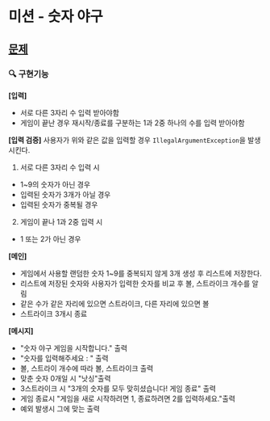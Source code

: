 # 미션 - 숫자 야구

## [문제](https://github.com/woowacourse-precourse/java-baseball-6)

### 🔍 구현기능

**[입력]**
- 서로 다른 3자리 수 입력 받아야함
- 게임이 끝난 경우 재시작/종료를 구분하는 1과 2중 하나의 수를 입력 받아야함

**[입력 검증]**
사용자가 위와 같은 값을 입력할 경우 `IllegalArgumentException`을 발생시킨다.
1. 서로 다른 3자리 수 입력 시
- 1~9의 숫자가 아닌 경우
- 입력된 숫자가 3개가 아닐 경우
- 입력된 숫자가 중복될 경우
2. 게임이 끝나 1과 2중 입력 시
- 1 또는 2가 아닌 경우

**[메인]**
- 게임에서 사용할 랜덤한 숫자 1~9를 중복되지 않게 3개 생성 후 리스트에 저장한다.
- 리스트에 저장된 숫자와 사용자가 입력한 숫자를 비교 후 볼, 스트라이크 개수를 알림
- 같은 수가 같은 자리에 있으면 스트라이크, 다른 자리에 있으면 볼
- 스트라이크 3개시 종료

**[메시지]**
- "숫자 야구 게임을 시작합니다." 출력
- "숫자를 입력해주세요 : " 출력
- 볼, 스트라이 개수에 따라 볼, 스트라이크 출력
- 맞춘 숫자 0개일 시 "낫싱"출력
- 3스트라이크 시 "3개의 숫자를 모두 맞히셨습니다! 게임 종료" 출력
- 게임 종료시 "게임을 새로 시작하려면 1, 종료하려면 2를 입력하세요."출력
- 예외 발생시 그에 맞는 출력
